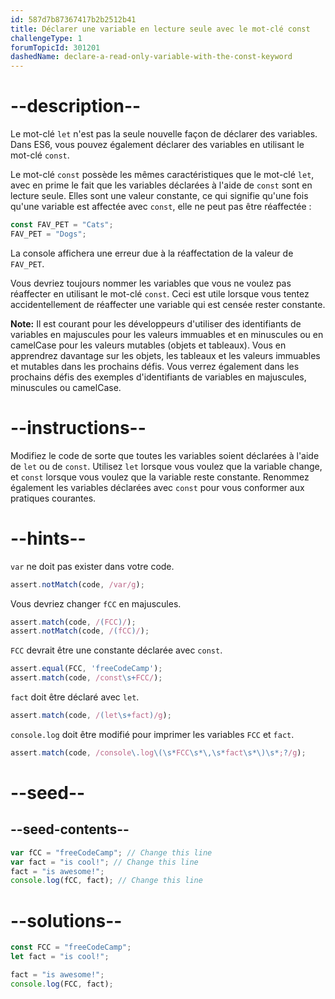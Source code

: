 ```yaml
---
id: 587d7b87367417b2b2512b41
title: Déclarer une variable en lecture seule avec le mot-clé const
challengeType: 1
forumTopicId: 301201
dashedName: declare-a-read-only-variable-with-the-const-keyword
---
```


# --description--

Le mot-clé `let` n'est pas la seule nouvelle façon de déclarer des variables. Dans ES6, vous pouvez également déclarer des variables en utilisant le mot-clé `const`.

Le mot-clé `const` possède les mêmes caractéristiques que le mot-clé `let`, avec en prime le fait que les variables déclarées à l'aide de `const` sont en lecture seule. Elles sont une valeur constante, ce qui signifie qu'une fois qu'une variable est affectée avec `const`, elle ne peut pas être réaffectée :

```js
const FAV_PET = "Cats";
FAV_PET = "Dogs";
```

La console affichera une erreur due à la réaffectation de la valeur de `FAV_PET`.

Vous devriez toujours nommer les variables que vous ne voulez pas réaffecter en utilisant le mot-clé `const`. Ceci est utile lorsque vous tentez accidentellement de réaffecter une variable qui est censée rester constante.

**Note:** Il est courant pour les développeurs d'utiliser des identifiants de variables en majuscules pour les valeurs immuables et en minuscules ou en camelCase pour les valeurs mutables (objets et tableaux). Vous en apprendrez davantage sur les objets, les tableaux et les valeurs immuables et mutables dans les prochains défis. Vous verrez également dans les prochains défis des exemples d'identifiants de variables en majuscules, minuscules ou camelCase.

# --instructions--

Modifiez le code de sorte que toutes les variables soient déclarées à l'aide de `let` ou de `const`. Utilisez `let` lorsque vous voulez que la variable change, et `const` lorsque vous voulez que la variable reste constante. Renommez également les variables déclarées avec `const` pour vous conformer aux pratiques courantes.

# --hints--

`var` ne doit pas exister dans votre code.

```js
assert.notMatch(code, /var/g);
```

Vous devriez changer `fCC` en majuscules.

```js
assert.match(code, /(FCC)/);
assert.notMatch(code, /(fCC)/);
```

`FCC` devrait être une constante déclarée avec `const`.

```js
assert.equal(FCC, 'freeCodeCamp');
assert.match(code, /const\s+FCC/);
```

`fact` doit être déclaré avec `let`.

```js
assert.match(code, /(let\s+fact)/g);
```

`console.log` doit être modifié pour imprimer les variables `FCC` et `fact`.

```js
assert.match(code, /console\.log\(\s*FCC\s*\,\s*fact\s*\)\s*;?/g);
```

# --seed--

## --seed-contents--

```js
var fCC = "freeCodeCamp"; // Change this line
var fact = "is cool!"; // Change this line
fact = "is awesome!";
console.log(fCC, fact); // Change this line
```

# --solutions--

```js
const FCC = "freeCodeCamp";
let fact = "is cool!";

fact = "is awesome!";
console.log(FCC, fact);
```
